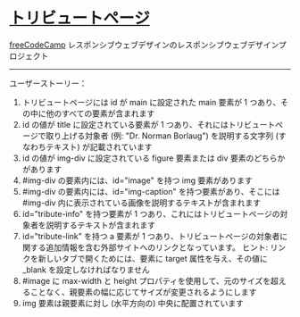 # [トリビュートページ](https://minamikohei.github.io/tribute-page/)

[freeCodeCamp](https://www.freecodecamp.org/learn/2022/responsive-web-design/) レスポンシブウェブデザインのレスポンシブウェブデザインプロジェクト

***

ユーザーストーリー：

1. トリビュートページには id が main に設定された main 要素が 1 つあり、その中に他のすべての要素が含まれます
2. id の値が title に設定されている要素が 1 つあり、それにはトリビュートページで取り上げる対象者 (例: "Dr. Norman Borlaug") を説明する文字列 (すなわちテキスト) が記載されています
3. id の値が img-div に設定されている figure 要素または div 要素のどちらかがあります
4. #img-div の要素内には、id="image" を持つ img 要素があります
5. #img-div の要素内には、id="img-caption" を持つ要素があり、そこには #img-div 内に表示されている画像を説明するテキストが含まれます
6. id="tribute-info" を持つ要素が 1 つあり、これにはトリビュートページの対象者を説明するテキストが含まれます
7. id="tribute-link" を持つ a 要素が 1 つあり、トリビュートページの対象者に関する追加情報を含む外部サイトへのリンクとなっています。 ヒント: リンクを新しいタブで開くためには、要素に target 属性を与え、その値に _blank を設定しなければなりません
8. #image に max-width と height プロパティを使用して、元のサイズを超えることなく、親要素の幅に応じてサイズが変更されるようにします
9. img 要素は親要素に対し (水平方向の) 中央に配置されています
